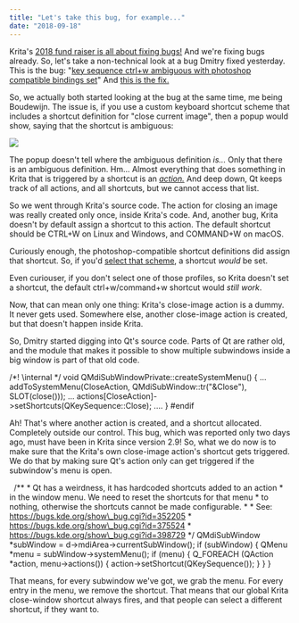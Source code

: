 ```yaml
---
title: "Let's take this bug, for example..."
date: "2018-09-18"
---
```


Krita's [2018 fund raiser is all about fixing bugs!](https://krita.org) And we're fixing bugs already. So, let's take a non-technical look at a bug Dmitry fixed yesterday. This is the bug: "[key sequence ctrl+w ambiguous with photoshop compatible bindings set](https://bugs.kde.org/show_bug.cgi?id=398729)" And [this is the fix.](https://phabricator.kde.org/R37:f2f2be209d8d40a5e7df97f6d259e14818355a4c)

So, we actually both started looking at the bug at the same time, me being Boudewijn. The issue is, if you use a custom keyboard shortcut scheme that includes a shortcut definition for "close current image", then a popup would show, saying that the shortcut is ambiguous:

[![](/images/posts/2018/ambiguous.png)](/images/posts/2018/ambiguous.png)

The popup doesn't tell where the ambiguous definition _is..._ Only that there is an ambiguous definition. Hm... Almost everything that does something in Krita that is triggered by a shortcut is an [_action._](http://doc.qt.io/qt-5/qaction.html) And deep down, Qt keeps track of all actions, and all shortcuts, but we cannot access that list.

So we went through Krita's source code. The action for closing an image was really created only once, inside Krita's code. And, another bug, Krita doesn't by default assign a shortcut to this action. The default shortcut should be CTRL+W on Linux and Windows, and COMMAND+W on macOS.

Curiously enough, the photoshop-compatible shortcut definitions did assign that shortcut. So, if you'd [select that scheme](https://docs.krita.org/en/reference_manual/preferences/shortcut_settings.html), a shortcut _would_ be set.

Even curiouser, if you don't select one of those profiles, so Krita doesn't set a shortcut, the default ctrl+w/command+w shortcut would _still work_.

Now, that can mean only one thing: Krita's close-image action is a dummy. It never gets used. Somewhere else, another close-image action is created, but that doesn't happen inside Krita.

So, Dmitry started digging into Qt's source code. Parts of Qt are rather old, and the module that makes it possible to show multiple subwindows inside a big window is part of that old code.

/\*!
    \\internal
\*/
void QMdiSubWindowPrivate::createSystemMenu()
{
...
    addToSystemMenu(CloseAction, QMdiSubWindow::tr("&Close"), SLOT(close()));
...
    actions\[CloseAction\]->setShortcuts(QKeySequence::Close);
....
}
#endif

Ah! That's where another action is created, and a shortcut allocated. Completely outside our control. This bug, which was reported only two days ago, must have been in Krita since version 2.9! So, what we do now is to make sure that the Krita's own close-image action's shortcut gets triggered. We do that by making sure Qt's action only can get triggered if the subwindow's menu is open.

    /\*\*
     \* Qt has a weirdness, it has hardcoded shortcuts added to an action
     \* in the window menu. We need to reset the shortcuts for that menu
     \* to nothing, otherwise the shortcuts cannot be made configurable.
     \*
     \* See: https://bugs.kde.org/show\_bug.cgi?id=352205
     \*      https://bugs.kde.org/show\_bug.cgi?id=375524
     \*      https://bugs.kde.org/show\_bug.cgi?id=398729
     \*/
    QMdiSubWindow \*subWindow = d->mdiArea->currentSubWindow();
    if (subWindow) {
        QMenu \*menu = subWindow->systemMenu();
        if (menu) {
            Q\_FOREACH (QAction \*action, menu->actions()) {
                action->setShortcut(QKeySequence());
            }
        }
    }

That means, for every subwindow we've got, we grab the menu. For every entry in the menu, we remove the shortcut. That means that our global Krita close-window shortcut always fires, and that people can select a different shortcut, if they want to.
